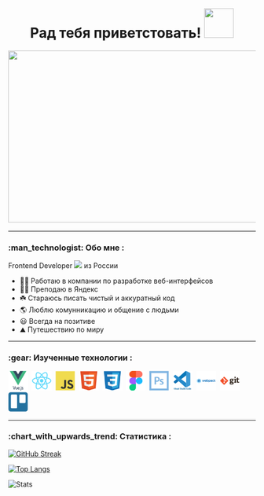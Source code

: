 <h1 align="center">                        
 Рад тебя приветстовать!       
  <img src="https://media.giphy.com/media/hvRJCLFzcasrR4ia7z/giphy.gif" width="60px" height="60px" />
</h1> 
<div id="header" align="center" >
  <img src="https://media.giphy.com/media/qgQUggAC3Pfv687qPC/giphy.gif" width="700" height="350" />
</div> 
       
---   
 
<h3> :man_technologist: Обо мне : 
</h3>
<p>
Frontend Developer <img src="https://media.giphy.com/media/WUlplcMpOCEmTGBtBW/giphy.gif" width="30"> из России
</p>

- :man_student: Работаю в компании по разработке веб-интерфейсов
- :man_student: Преподаю в Яндекс
- :shamrock: Стараюсь писать чистый и аккуратный код
- :earth_americas: Люблю комунникацию и общение с людьми
- :smiley: Всегда на позитиве
- :mountain: Путешествию по миру
--- 
<h3> 	:gear: Изученные технологии : 
</h3>
<div>
  <img src="https://github.com/DmitriyMGN/DmitriyMGN/blob/main/icons/vuejs-original-wordmark.svg" title="Vue" alt="Vue" width="40" height="40"/>&nbsp;
  <img src="https://github.com/DmitriyMGN/DmitriyMGN/blob/main/icons/react-original.svg" title="React" alt="React" width="40" height="40"/>&nbsp;
  <img src="https://github.com/DmitriyMGN/DmitriyMGN/blob/main/icons/javascript-original.svg" title="icon" alt="icon" width="40" height="40"/>&nbsp;
  <img src="https://github.com/DmitriyMGN/DmitriyMGN/blob/main/icons/html5-original.svg" title="icon" alt="icon" width="40" height="40"/>&nbsp;
  <img src="https://github.com/DmitriyMGN/DmitriyMGN/blob/main/icons/css3-original.svg" title="icon" alt="icon" width="40" height="40"/>&nbsp;
  <img src="https://github.com/DmitriyMGN/DmitriyMGN/blob/main/icons/figma-original.svg" title="icon" alt="icon" width="40" height="40"/>&nbsp;
  <img src="https://github.com/DmitriyMGN/DmitriyMGN/blob/main/icons/photoshop-line.svg" title="icon" alt="icon" width="40" height="40"/>&nbsp;
  <img src="https://github.com/DmitriyMGN/DmitriyMGN/blob/main/icons/vscode-original-wordmark.svg" title="Vscode" alt="Vscode" width="40" height="40"/>&nbsp;
  <img src="https://github.com/DmitriyMGN/DmitriyMGN/blob/main/icons/webpack-original-wordmark.svg" title="icon" alt="icon" width="40" height="40"/>&nbsp;
  <img src="https://github.com/DmitriyMGN/DmitriyMGN/blob/main/icons/git-original-wordmark.svg" title="icon" alt="icon" width="40" height="40"/>&nbsp;
  <img src="https://github.com/DmitriyMGN/DmitriyMGN/blob/main/icons/trello-plain.svg" title="icon" alt="icon" width="40" height="40"/>&nbsp;
  
 </div>
 
 ---
 
 <h3> 	:chart_with_upwards_trend: Статистика : 
</h3>

[![GitHub Streak](http://github-readme-streak-stats.herokuapp.com?user=DmitriyMGN&theme=dark&background=000000)](https://git.io/streak-stats)

[![Top Langs](https://github-readme-stats.vercel.app/api/top-langs/?username=DmitriyMGN&layout=compact&theme=vision-friendly-dark)](https://github.com/anuraghazra/github-readme-stats)

<div id="stats" >
  <img src="https://komarev.com/ghpvc/?username=DmitriyMGN&style=flat-square&color=blue" alt="Stats"/>
</div> 
